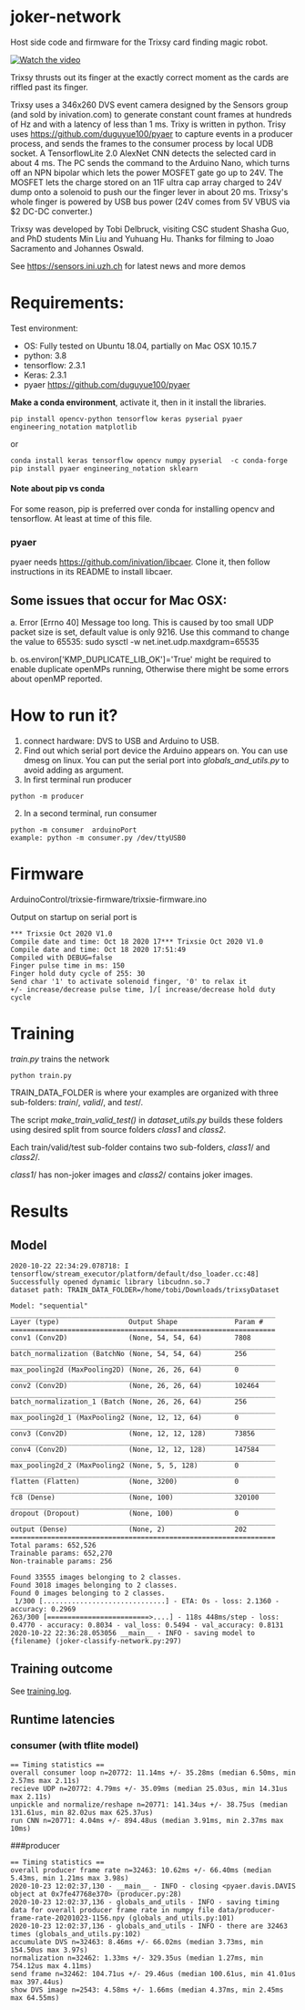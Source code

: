 # joker-network

Host side code and firmware for the Trixsy card finding magic robot.

[![Watch the video](https://img.youtube.com/vi/Y0Crn4DU17M/hqdefault.jpg)](https://youtu.be/Y0Crn4DU17M)

Trixsy thrusts out its finger at the exactly correct moment as the cards are riffled past its finger.

Trixsy uses a 346x260 DVS event camera designed by the Sensors group (and sold by inivation.com) to generate constant count frames at hundreds of Hz and with a latency of  less than 1 ms. Trixy is written in python. Trisy uses https://github.com/duguyue100/pyaer to capture events in a producer process, and sends the frames to the consumer process by local UDB socket. A TensorflowLite 2.0 AlexNet CNN detects the selected card in about 4 ms. The PC sends the command to the Arduino Nano, which turns off an NPN bipolar which lets the power MOSFET gate go up to 24V. The MOSFET lets the charge stored on an 11F ultra cap array charged to 24V dump onto a solenoid to push our the finger lever in about 20 ms. Trixsy's whole finger is powered by USB bus power (24V comes from 5V VBUS via $2 DC-DC converter.)

Trixsy was developed by Tobi Delbruck, visiting CSC student Shasha Guo, and PhD students Min Liu and Yuhuang Hu. Thanks for filming to Joao Sacramento and Johannes Oswald.

See https://sensors.ini.uzh.ch for latest news and more demos

# Requirements:
Test environment:

 - OS: Fully tested on Ubuntu 18.04, partially on Mac OSX 10.15.7 
 - python: 3.8
 - tensorflow: 2.3.1
 - Keras: 2.3.1
 - pyaer https://github.com/duguyue100/pyaer
 
 **Make a conda environment**, activate it, then in it install the libraries.
 
```
pip install opencv-python tensorflow keras pyserial pyaer engineering_notation matplotlib
```
or
```
conda install keras tensorflow opencv numpy pyserial  -c conda-forge
pip install pyaer engineering_notation sklearn
```

#### Note about pip vs conda
For some reason, pip is preferred over conda for installing opencv and tensorflow. At least at time of this file.

### pyaer
pyaer needs https://github.com/inivation/libcaer. Clone it, then follow instructions in its README to install libcaer. 



## Some issues that occur for Mac OSX:

 a. Error [Errno 40] Message too long. This is caused by too small UDP packet size is set, default value is only 9216. 
 Use this command to change the value to 65535: sudo sysctl -w net.inet.udp.maxdgram=65535

 b. os.environ['KMP_DUPLICATE_LIB_OK']='True' might be required to enable duplicate openMPs running, Otherwise
there might be some errors about openMP reported.


# How to run it?
 1. connect hardware: DVS to USB and Arduino to USB.
 1. Find out which serial port device the Arduino appears on. You can use dmesg on linux. You can put the serial port into _globals_and_utils.py_ to avoid adding as argument.
 1. In first terminal run producer
```shell script
python -m producer
```
 2. In a second terminal, run consumer
```shell script
python -m consumer  arduinoPort
example: python -m consumer.py /dev/ttyUSB0
```


# Firmware

ArduinoControl/trixsie-firmware/trixsie-firmware.ino

Output on startup on serial port is
```
*** Trixsie Oct 2020 V1.0
Compile date and time: Oct 18 2020 17*** Trixsie Oct 2020 V1.0
Compile date and time: Oct 18 2020 17:51:49
Compiled with DEBUG=false
Finger pulse time in ms: 150
Finger hold duty cycle of 255: 30
Send char '1' to activate solenoid finger, '0' to relax it
+/- increase/decrease pulse time, ]/[ increase/decrease hold duty cycle

```

# Training

_train.py_ trains the network  

```
python train.py
```

TRAIN_DATA_FOLDER is where your examples are organized with three sub-folders: _train_/, _valid_/, and _test_/.

The script _make_train_valid_test()_ in _dataset_utils.py_ builds these folders using desired split from source folders _class1_ and _class2_.  

Each train/valid/test sub-folder contains two sub-folders, _class1_/ and _class2_/. 

_class1_/ has non-joker images and _class2_/ contains joker images.


# Results

## Model
```
2020-10-22 22:34:29.078718: I tensorflow/stream_executor/platform/default/dso_loader.cc:48] Successfully opened dynamic library libcudnn.so.7
dataset path: TRAIN_DATA_FOLDER=/home/tobi/Downloads/trixsyDataset

Model: "sequential"
_________________________________________________________________
Layer (type)                 Output Shape              Param #   
=================================================================
conv1 (Conv2D)               (None, 54, 54, 64)        7808      
_________________________________________________________________
batch_normalization (BatchNo (None, 54, 54, 64)        256       
_________________________________________________________________
max_pooling2d (MaxPooling2D) (None, 26, 26, 64)        0         
_________________________________________________________________
conv2 (Conv2D)               (None, 26, 26, 64)        102464    
_________________________________________________________________
batch_normalization_1 (Batch (None, 26, 26, 64)        256       
_________________________________________________________________
max_pooling2d_1 (MaxPooling2 (None, 12, 12, 64)        0         
_________________________________________________________________
conv3 (Conv2D)               (None, 12, 12, 128)       73856     
_________________________________________________________________
conv4 (Conv2D)               (None, 12, 12, 128)       147584    
_________________________________________________________________
max_pooling2d_2 (MaxPooling2 (None, 5, 5, 128)         0         
_________________________________________________________________
flatten (Flatten)            (None, 3200)              0         
_________________________________________________________________
fc8 (Dense)                  (None, 100)               320100    
_________________________________________________________________
dropout (Dropout)            (None, 100)               0         
_________________________________________________________________
output (Dense)               (None, 2)                 202       
=================================================================
Total params: 652,526
Trainable params: 652,270
Non-trainable params: 256

Found 33555 images belonging to 2 classes.
Found 3018 images belonging to 2 classes.
Found 0 images belonging to 2 classes.
 1/300 [..............................] - ETA: 0s - loss: 2.1360 - accuracy: 0.2969
263/300 [=========================>....] - 118s 448ms/step - loss: 0.4770 - accuracy: 0.8034 - val_loss: 0.5494 - val_accuracy: 0.8131
2020-10-22 22:36:28.053056 __main__ - INFO - saving model to {filename} (joker-classify-network.py:297)

```

## Training outcome

See [training.log](training.log).

## Runtime latencies

### consumer (with tflite model)

```
== Timing statistics ==
overall consumer loop n=20772: 11.14ms +/- 35.28ms (median 6.50ms, min 2.57ms max 2.11s)
recieve UDP n=20772: 4.79ms +/- 35.09ms (median 25.03us, min 14.31us max 2.11s)
unpickle and normalize/reshape n=20771: 141.34us +/- 38.75us (median 131.61us, min 82.02us max 625.37us)
run CNN n=20771: 4.04ms +/- 894.48us (median 3.91ms, min 2.37ms max 10ms)
```

###producer

```
== Timing statistics ==
overall producer frame rate n=32463: 10.62ms +/- 66.40ms (median 5.43ms, min 1.21ms max 3.98s)
2020-10-23 12:02:37,130 - __main__ - INFO - closing <pyaer.davis.DAVIS object at 0x7fe47768e370> (producer.py:28)
2020-10-23 12:02:37,136 - globals_and_utils - INFO - saving timing data for overall producer frame rate in numpy file data/producer-frame-rate-20201023-1156.npy (globals_and_utils.py:101)
2020-10-23 12:02:37,136 - globals_and_utils - INFO - there are 32463 times (globals_and_utils.py:102)
accumulate DVS n=32463: 8.46ms +/- 66.02ms (median 3.73ms, min 154.50us max 3.97s)
normalization n=32462: 1.33ms +/- 329.35us (median 1.27ms, min 754.12us max 4.11ms)
send frame n=32462: 104.71us +/- 29.46us (median 100.61us, min 41.01us max 397.44us)
show DVS image n=2543: 4.58ms +/- 1.66ms (median 4.37ms, min 2.45ms max 64.55ms)
```
